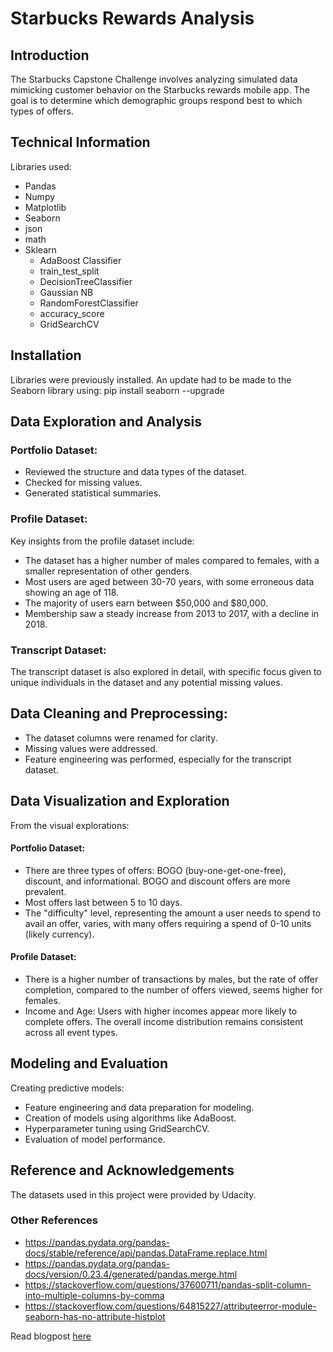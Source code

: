 # Starbucks Rewards Analysis

## Introduction
The Starbucks Capstone Challenge involves analyzing simulated data mimicking customer behavior on the Starbucks rewards mobile app. The goal is to determine which demographic groups respond best to which types of offers.

## Technical Information
Libraries used:
- Pandas
- Numpy
- Matplotlib
- Seaborn
- json
- math
- Sklearn
    - AdaBoost Classifier
    - train_test_split
    - DecisionTreeClassifier
    - Gaussian NB
    - RandomForestClassifier
    - accuracy_score
    - GridSearchCV

## Installation 
Libraries were previously installed. An update had to be made to the Seaborn library using: pip install seaborn --upgrade

## Data Exploration and Analysis
### Portfolio Dataset:
- Reviewed the structure and data types of the dataset.
- Checked for missing values.
- Generated statistical summaries.

### Profile Dataset:
Key insights from the profile dataset include:
- The dataset has a higher number of males compared to females, with a smaller representation of other genders.
- Most users are aged between 30-70 years, with some erroneous data showing an age of 118.
- The majority of users earn between $50,000 and $80,000.
- Membership saw a steady increase from 2013 to 2017, with a decline in 2018.

### Transcript Dataset:
The transcript dataset is also explored in detail, with specific focus given to unique individuals in the dataset and any potential missing values.

## Data Cleaning and Preprocessing:
- The dataset columns were renamed for clarity.
- Missing values were addressed.
- Feature engineering was performed, especially for the transcript dataset.

## Data Visualization and Exploration
From the visual explorations:

#### Portfolio Dataset:
- There are three types of offers: BOGO (buy-one-get-one-free), discount, and informational. BOGO and discount offers are more prevalent.
- Most offers last between 5 to 10 days.
- The "difficulty" level, representing the amount a user needs to spend to avail an offer, varies, with many offers requiring a spend of 0-10 units (likely currency).

#### Profile Dataset:
- There is a higher number of transactions by males, but the rate of offer completion, compared to the number of offers viewed, seems higher for females.
- Income and Age:
Users with higher incomes appear more likely to complete offers.
The overall income distribution remains consistent across all event types.

## Modeling and Evaluation
Creating predictive models:
- Feature engineering and data preparation for modeling.
- Creation of models using algorithms like AdaBoost.
- Hyperparameter tuning using GridSearchCV.
- Evaluation of model performance.

## Reference and Acknowledgements
The datasets used in this project were provided by Udacity.

### Other References
- https://pandas.pydata.org/pandas-docs/stable/reference/api/pandas.DataFrame.replace.html
- https://pandas.pydata.org/pandas-docs/version/0.23.4/generated/pandas.merge.html
- https://stackoverflow.com/questions/37600711/pandas-split-column-into-multiple-columns-by-comma
- https://stackoverflow.com/questions/64815227/attributeerror-module-seaborn-has-no-attribute-histplot

Read blogpost [here](https://medium.com/@ifyobi21/an-analysis-of-the-starbucks-mobile-app-rewards-f36f95b0707e)
